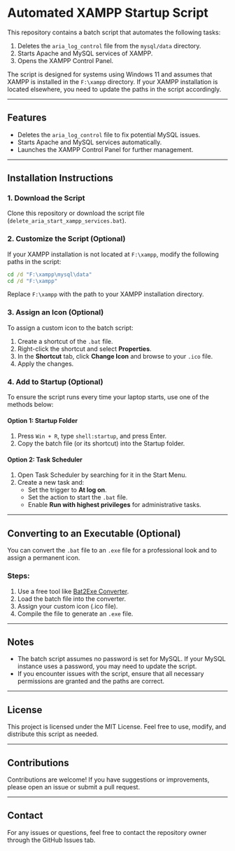 # Automated XAMPP Startup Script

This repository contains a batch script that automates the following tasks:
1. Deletes the `aria_log_control` file from the `mysql/data` directory.
2. Starts Apache and MySQL services of XAMPP.
3. Opens the XAMPP Control Panel.

The script is designed for systems using Windows 11 and assumes that XAMPP is installed in the `F:\xampp` directory. If your XAMPP installation is located elsewhere, you need to update the paths in the script accordingly.

---

## Features
- Deletes the `aria_log_control` file to fix potential MySQL issues.
- Starts Apache and MySQL services automatically.
- Launches the XAMPP Control Panel for further management.

---

## Installation Instructions

### 1. Download the Script
Clone this repository or download the script file (`delete_aria_start_xampp_services.bat`).

### 2. Customize the Script (Optional)
If your XAMPP installation is not located at `F:\xampp`, modify the following paths in the script:
```bat
cd /d "F:\xampp\mysql\data"
cd /d "F:\xampp"
```
Replace `F:\xampp` with the path to your XAMPP installation directory.

### 3. Assign an Icon (Optional)
To assign a custom icon to the batch script:
1. Create a shortcut of the `.bat` file.
2. Right-click the shortcut and select **Properties**.
3. In the **Shortcut** tab, click **Change Icon** and browse to your `.ico` file.
4. Apply the changes.

### 4. Add to Startup (Optional)
To ensure the script runs every time your laptop starts, use one of the methods below:

#### **Option 1: Startup Folder**
1. Press `Win + R`, type `shell:startup`, and press Enter.
2. Copy the batch file (or its shortcut) into the Startup folder.

#### **Option 2: Task Scheduler**
1. Open Task Scheduler by searching for it in the Start Menu.
2. Create a new task and:
   - Set the trigger to **At log on**.
   - Set the action to start the `.bat` file.
   - Enable **Run with highest privileges** for administrative tasks.

---

## Converting to an Executable (Optional)
You can convert the `.bat` file to an `.exe` file for a professional look and to assign a permanent icon.

### Steps:
1. Use a free tool like [Bat2Exe Converter](https://www.f2ko.de/en/b2e.php).
2. Load the batch file into the converter.
3. Assign your custom icon (.ico file).
4. Compile the file to generate an `.exe` file.

---

## Notes
- The batch script assumes no password is set for MySQL. If your MySQL instance uses a password, you may need to update the script.
- If you encounter issues with the script, ensure that all necessary permissions are granted and the paths are correct.

---

## License
This project is licensed under the MIT License. Feel free to use, modify, and distribute this script as needed.

---

## Contributions
Contributions are welcome! If you have suggestions or improvements, please open an issue or submit a pull request.

---

## Contact
For any issues or questions, feel free to contact the repository owner through the GitHub Issues tab.

